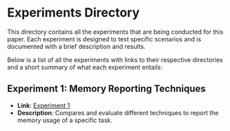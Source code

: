 # Experiments Directory

This directory contains all the experiments that are being conducted for this paper.
Each experiment is designed to test specific scenarios and is documented with a brief description and results.

Below is a list of all the experiments with links to their respective directories and a short summary of what each experiment entails:

## Experiment 1: Memory Reporting Techniques
- **Link**: [Experiment 1](./memory-reporting-techniques/)
- **Description**: Compares and evaluate different techniques to report the memory usage of a specific task.